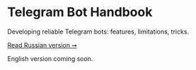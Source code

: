 # Telegram Bot Handbook

Developing reliable Telegram bots: features, limitations, tricks.

[Read Russian version ➞](https://handbook.tmat.me/ru/)

English version coming soon.
